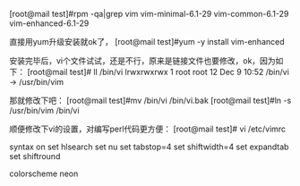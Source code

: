 [root@mail test]#rpm -qa|grep vim
vim-minimal-6.1-29
vim-common-6.1-29
vim-enhanced-6.1-29

直接用yum升级安装就ok了，
[root@mail test]#yum -y install vim-enhanced

安装完毕后，vi个文件试试，还是不行，原来是链接文件也要修改，ok，因为如下：
[root@mail test]# ll /bin/vi
lrwxrwxrwx  1 root root 12 Dec  9 10:52 /bin/vi -> /usr/bin/vim

那就修改下吧：
[root@mail test]#mv /bin/vi /bin/vi.bak
[root@mail test]#ln -s /usr/bin/vim /bin/vi

顺便修改下vi的设置，对编写perl代码更方便：
[root@mail test]# vi /etc/vimrc

  syntax on
  set hlsearch
  set nu
  set tabstop=4
  set shiftwidth=4
  set expandtab
  set shiftround

colorscheme neon
